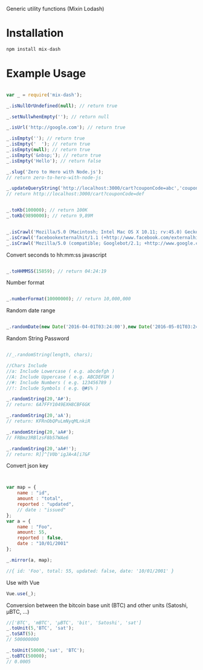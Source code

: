 Generic utility functions (Mixin Lodash)

# Installation

```js
npm install mix-dash
```

# Example Usage

```js

var _ = require('mix-dash');

```


```js
_.isNullOrUndefined(null); // return true
```

```js
_.setNullwhenEmpty(''); // return null
```

```js
_.isUrl('http://google.com'); // return true
```

```js
_.isEmpty(''); // return true
_.isEmpty('  '); // return true
_.isEmpty(null); // return true
_.isEmpty('&nbsp;'); // return true
_.isEmpty('Hello'); // return false
```

```js
_.slug('Zero to Hero with Node.js');
// return zero-to-hero-with-node-js
```

```js
_.updateQueryString('http://localhost:3000/cart?couponCode=abc','couponCode','def');
// return http://localhost:3000/cart?couponCode=def
```

```js

_.toKb(100000); // return 100K
_.toKb(9890000); // return 9,89M

```

```js

_.isCrawl('Mozilla/5.0 (Macintosh; Intel Mac OS X 10.11; rv:45.0) Gecko/20100101 Firefox/45.0'); // return false
_.isCrawl('facebookexternalhit/1.1 (+http://www.facebook.com/externalhit_uatext.php)'); // return true
_.isCrawl('Mozilla/5.0 (compatible; Googlebot/2.1; +http://www.google.com/bot.html)'); // return true

```
Convert seconds to hh:mm:ss javascript
```js

_.toHHMMSS(15859); // return 04:24:19

```

Number format
```js

_.numberFormat(10000000); // return 10,000,000

```

Random date range
```js

_.randomDate(new Date('2016-04-01T03:24:00'),new Date('2016-05-01T03:24:00'));

```

Random String Password
```js

//_.randomString(length, chars);

//Chars Include
//a: Include Lowercase ( e.g. abcdefgh )
//A: Include Uppercase ( e.g. ABCDEFGH )
//#: Include Numbers ( e.g. 123456789 )
//!: Include Symbols ( e.g. @#$% )

_.randomString(20,'A#');
// return: 6A7FFY1049EXH8CBF6GK

_.randomString(20,'aA');
// return: KFRnObQPuLmNyqMLnkiR

_.randomString(20,'aA#');
// FRBmz3RBlzsF8b57WAe6

_.randomString(20,'aA#!');
// return: R]]^[V0b'igJA<A[i7&F

```

Convert json key
```js


var map = {
    name : "id",
    amount : "total",
    reported : "updated",
    // date : "issued"
};
var a = {
    name : "Foo",
    amount: 55,
    reported : false,
    date : "10/01/2001"
};

_.mirror(a, map);

//{ id: 'Foo', total: 55, updated: false, date: '10/01/2001' }

```

Use with Vue
```js
Vue.use(_);
```

Conversion between the bitcoin base unit (BTC) and other units (Satoshi, μBTC, ...)
```js
//['BTC', 'mBTC', 'μBTC', 'bit', 'Satoshi', 'sat']
_.toUnit(5,'BTC', 'sat');
_.toSAT(5);
// 500000000

_.toUnit(50000,'sat', 'BTC');
_.toBTC(50000);
// 0.0005

```
